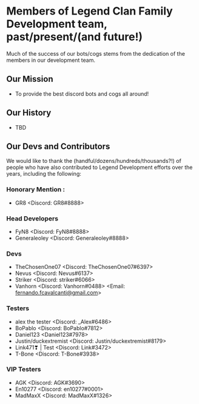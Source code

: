 # Members of Legend Clan Family Development team, past/present/(and future!)
Much of the success of our bots/cogs stems from the dedication of the members in our development team.

## Our Mission
- To provide the best discord bots and cogs all around!

## Our History
- TBD

## Our Devs and Contributors
We would like to thank the (handful/dozens/hundreds/thousands?!) of people who have also contributed to Legend Development efforts over the years, including the following:

### Honorary Mention :
- GR8 <Discord: GR8#8888>

### Head Developers
- FyN8 <Discord: FyN8#8888>
- Generaleoley <Discord: Generaleoley#8888>

### Devs
- TheChosenOne07 <Discord: TheChosenOne07#6397>
- Nevus <Discord: Nevus#6137>
- Striker <Discord: striker#6066>
- Vanhorn <Discord: Vanhorn#0488> <Email: [fernando.fcavalcanti@gmail.com](fernando.fcavalcanti@gmail.com)>

### Testers
- alex the tester <Discord: _Alex#6486>
- BoPablo <Discord: BoPablo#7812>
- Daniel123 <Daniel123#7978>
- Justin/duckextremist <Discord: Justin/duckextremist#8179>
- Link471❣ | Test <Discord: Link#3472>
- T-Bone <Discord: T-Bone#3938>

### VIP Testers
- AGK <Discord: AGK#3690>
- En10277 <Discord: en10277#0001>
- MadMaxX <Discord: MadMaxX#1326>
